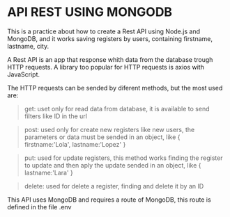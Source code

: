  # API REST USING MONGODB

This is a practice about how to create a Rest API using Node.js and MongoDB, and it works
saving registers by users, containing firstname, lastname, city.

A Rest API is an app that response whith data from the database trough HTTP requests.
A library too popular for HTTP requests is axios with JavaScript.

The HTTP requests can be sended by diferent methods, but the most used are:

> get: uset only for read data from database, it is available to send filters like ID in the 
url

> post: used only for create new registers like new users, the parameters or data must be
 sended in an object, like { firstname:'Lola', lastname:'Lopez' }

> put: used for update registers, this method works finding the register to update and then aply the update sended in an object, like { lastname:'Lara' }

> delete: used for delete a register, finding and delete it by an ID


This API uses MongoDB and requires a route of MongoDB, this route is defined in the file .env

